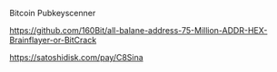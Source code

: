 Bitcoin Pubkeyscenner

https://github.com/160Bit/all-balane-address-75-Million-ADDR-HEX-Brainflayer-or-BitCrack

https://satoshidisk.com/pay/C8Sina
